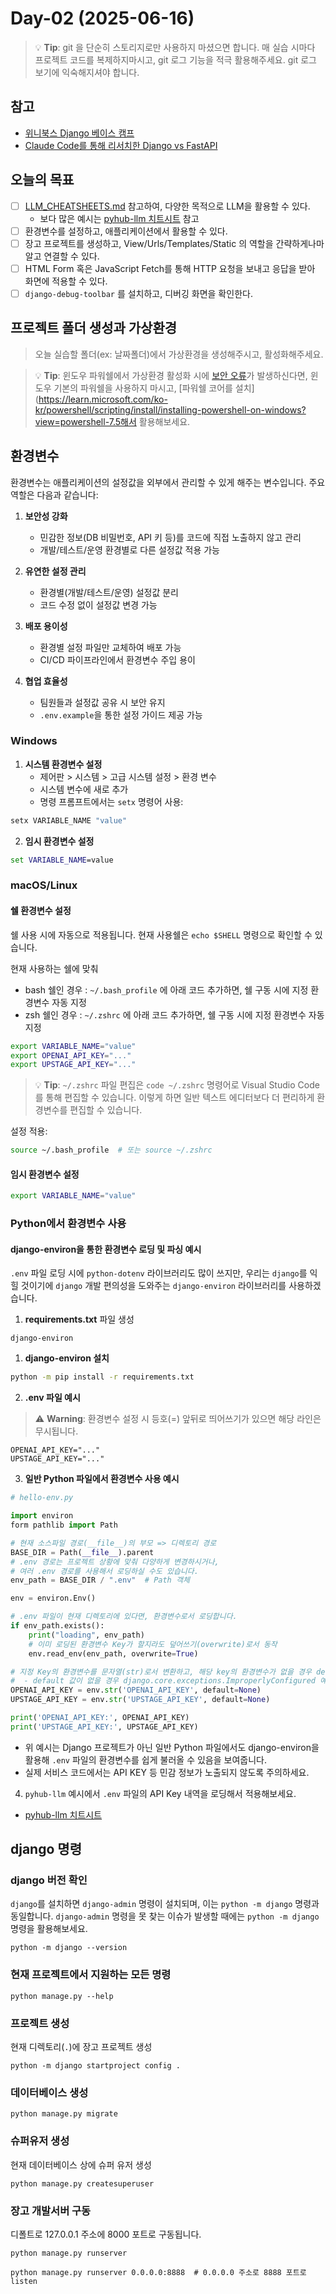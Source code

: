 # Day-02 (2025-06-16)

> 💡 **Tip**: git 을 단순히 스토리지로만 사용하지 마셨으면 합니다. 매 실습 시마다 프로젝트 코드를 복제하지마시고, git 로그 기능을 적극 활용해주세요. git 로그 보기에 익숙해지셔야 합니다.

## 참고

+ [위니북스 Django 베이스 캠프](https://www.books.weniv.co.kr/basecamp-django)
+ [Claude Code를 통해 리서치한 Django vs FastAPI](https://claude.ai/public/artifacts/54ef9ef0-a3d9-4b29-a2a0-85b352005731)

## 오늘의 목표

+ [ ] [LLM_CHEATSHEETS.md](../LLM_CHEATSHEETS.md) 참고하여, 다양한 목적으로 LLM을 활용할 수 있다.
    - 보다 많은 예시는 [pyhub-llm 치트시트](https://github.com/pyhub-kr/pyhub-llm/blob/main/CHEATSHEET.md) 참고
+ [ ] 환경변수를 설정하고, 애플리케이션에서 활용할 수 있다.
+ [ ] 장고 프로젝트를 생성하고, View/Urls/Templates/Static 의 역할을 간략하게나마 알고 연결할 수 있다.
+ [ ] HTML Form 혹은 JavaScript Fetch를 통해 HTTP 요청을 보내고 응답을 받아 화면에 적용할 수 있다.
+ [ ] `django-debug-toolbar` 를 설치하고, 디버깅 화면을 확인한다.

## 프로젝트 폴더 생성과 가상환경

> 오늘 실습할 폴더(ex: 날짜폴더)에서 가상환경을 생성해주시고, 활성화해주세요.

> 💡 **Tip**: 윈도우 파워쉘에서 가상환경 활성화 시에 [보안 오류](https://www.books.weniv.co.kr/basecamp-django/chapter01/01-3)가 발생하신다면, 윈도우 기본의 파워쉘을 사용하지 마시고, [파워쉘 코어를 설치](https://learn.microsoft.com/ko-kr/powershell/scripting/install/installing-powershell-on-windows?view=powershell-7.5해서 활용해보세요.

## 환경변수

환경변수는 애플리케이션의 설정값을 외부에서 관리할 수 있게 해주는 변수입니다. 주요 역할은 다음과 같습니다:

1. **보안성 강화**
    - 민감한 정보(DB 비밀번호, API 키 등)를 코드에 직접 노출하지 않고 관리
    - 개발/테스트/운영 환경별로 다른 설정값 적용 가능

2. **유연한 설정 관리**
    - 환경별(개발/테스트/운영) 설정값 분리
    - 코드 수정 없이 설정값 변경 가능

3. **배포 용이성**
    - 환경별 설정 파일만 교체하여 배포 가능
    - CI/CD 파이프라인에서 환경변수 주입 용이

4. **협업 효율성**
    - 팀원들과 설정값 공유 시 보안 유지
    - `.env.example`을 통한 설정 가이드 제공 가능

### Windows

1. **시스템 환경변수 설정**
    - 제어판 > 시스템 > 고급 시스템 설정 > 환경 변수
    - 시스템 변수에 새로 추가
    - 명령 프롬프트에서는 `setx` 명령어 사용:

```cmd
setx VARIABLE_NAME "value"
```

2. **임시 환경변수 설정**

```cmd
set VARIABLE_NAME=value
```

### macOS/Linux

#### 쉘 환경변수 설정

쉘 사용 시에 자동으로 적용됩니다. 현재 사용쉘은 `echo $SHELL` 명령으로 확인할 수 있습니다.

현재 사용하는 쉘에 맞춰

- bash 쉘인 경우 : `~/.bash_profile` 에 아래 코드 추가하면, 쉘 구동 시에 지정 환경변수 자동 지정
- zsh 쉘인 경우 : `~/.zshrc` 에 아래 코드 추가하면, 쉘 구동 시에 지정 환경변수 자동 지정

```bash
export VARIABLE_NAME="value"
export OPENAI_API_KEY="..."
export UPSTAGE_API_KEY="..."
```

> 💡 **Tip**: `~/.zshrc` 파일 편집은 `code ~/.zshrc` 명령어로 Visual Studio Code를 통해 편집할 수 있습니다. 이렇게 하면 일반 텍스트 에디터보다 더 편리하게 환경변수를 편집할 수 있습니다.

설정 적용:

```bash
source ~/.bash_profile  # 또는 source ~/.zshrc
```

#### **임시 환경변수 설정**

```bash
export VARIABLE_NAME="value"
```

### Python에서 환경변수 사용

#### django-environ을 통한 환경변수 로딩 및 파싱 예시

`.env` 파일 로딩 시에 `python-dotenv` 라이브러리도 많이 쓰지만, 우리는 `django`를 익힐 것이기에
`django` 개발 편의성을 도와주는 `django-environ` 라이브러리를 사용하겠습니다.

1. **requirements.txt** 파일 생성

```
django-environ
```

1. **django-environ 설치**

```bash
python -m pip install -r requirements.txt
```

2. **.env 파일 예시**

> ⚠️ **Warning**: 환경변수 설정 시 등호(=) 앞뒤로 띄어쓰기가 있으면 해당 라인은 무시됩니다.

```
OPENAI_API_KEY="..."
UPSTAGE_API_KEY="..."
```

3. **일반 Python 파일에서 환경변수 사용 예시**

```python
# hello-env.py

import environ
form pathlib import Path

# 현재 소스파일 경로(__file__)의 부모 => 디렉토리 경로
BASE_DIR = Path(__file__).parent
# .env 경로는 프로젝트 상황에 맞춰 다양하게 변경하시거나,
# 여러 .env 경로를 사용해서 로딩하실 수도 있습니다.
env_path = BASE_DIR / ".env"  # Path 객체

env = environ.Env()

# .env 파일이 현재 디렉토리에 있다면, 환경변수로서 로딩합니다.
if env_path.exists():
    print("loading", env_path)
    # 이미 로딩된 환경변수 Key가 할지라도 덮어쓰기(overwrite)로서 동작
    env.read_env(env_path, overwrite=True)

# 지정 Key의 환경변수를 문자열(str)로서 변환하고, 해당 key의 환경변수가 없을 경우 default값을 반환
#  - default 값이 없을 경우 django.core.exceptions.ImproperlyConfigured 예외 발생
OPENAI_API_KEY = env.str('OPENAI_API_KEY', default=None)
UPSTAGE_API_KEY = env.str('UPSTAGE_API_KEY', default=None)

print('OPENAI_API_KEY:', OPENAI_API_KEY)
print('UPSTAGE_API_KEY:', UPSTAGE_API_KEY)
```

- 위 예시는 Django 프로젝트가 아닌 일반 Python 파일에서도 django-environ을 활용해 `.env` 파일의 환경변수를 쉽게 불러올 수 있음을 보여줍니다.
- 실제 서비스 코드에서는 API KEY 등 민감 정보가 노출되지 않도록 주의하세요.

4. `pyhub-llm` 예시에서 `.env` 파일의 API Key 내역을 로딩해서 적용해보세요.

+ [pyhub-llm 치트시트](https://github.com/pyhub-kr/pyhub-llm/blob/main/CHEATSHEET.md)

## django 명령

### django 버전 확인

`django`를 설치하면 `django-admin` 명령이 설치되며, 이는 `python -m django` 명령과 동일합니다.
`django-admin` 명령을 못 찾는 이슈가 발생할 때에는 `python -m django` 명령을 활용해보세요.

```
python -m django --version
```

### 현재 프로젝트에서 지원하는 모든 명령

```
python manage.py --help
```

### 프로젝트 생성

현재 디렉토리(`.`)에 장고 프로젝트 생성

```
python -m django startproject config .
```

### 데이터베이스 생성

```
python manage.py migrate
```

### 슈퍼유저 생성

현재 데이터베이스 상에 슈퍼 유저 생성

```
python manage.py createsuperuser
```

### 장고 개발서버 구동

디폴트로 127.0.0.1 주소에 8000 포트로 구동됩니다.

```
python manage.py runserver

python manage.py runserver 0.0.0.0:8888  # 0.0.0.0 주소로 8888 포트로 listen
```

